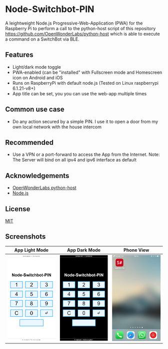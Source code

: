
# Node-Switchbot-PIN

A leightweight Node.js Progressive-Web-Application (PWA) for the Raspberry Pi to perform a call to the python-host script of this repository https://github.com/OpenWonderLabs/python-host which is able to execute a command on a SwitchBot via BLE.




## Features

- Light/dark mode toggle
- PWA-enabled (can be "installed" with Fullscreen mode and Homescreen icon on Android and iOS
- Runs on RaspberryPi with default node.js (Tested on Linux raspberrypi 6.1.21-v8+)
- App title can be set, you you can use the web-app multiple times


## Common use case

- Do any action secured by a simple PIN. I use it to open a door from my own local network with the house intercom


## Recommended

- Use a VPN or a port-forward to access the App from the Internet. Note: The Server will bind on all ipv4 and ipv6 interface as default
## Acknowledgements

 - [OpenWonderLabs python-host](https://github.com/OpenWonderLabs/python-host)
 - [Node.js](https://nodejs.org/)


## License

[MIT](https://choosealicense.com/licenses/mit/)


## Screenshots

 
| App Light Mode  | App Dark Mode | Phone View |
| ------------- | ------------- |  ------------- |
| <img src="https://raw.githubusercontent.com/masbaehr/node-switchbot-pin/main/screenshots/app-light.png" alt="drawing" width="200"/>  | <img src="https://raw.githubusercontent.com/masbaehr/node-switchbot-pin/main/screenshots/app-dark.png" alt="drawing" width="200"/>  |   <img src="https://raw.githubusercontent.com/masbaehr/node-switchbot-pin/main/screenshots/phone-view.jpg" alt="drawing" width="200"/>


 

